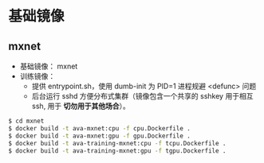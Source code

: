 # 基础镜像

## mxnet

* 基础镜像： mxnet
* 训练镜像：
    * 提供 entrypoint.sh，使用 dumb-init 为 PID=1 进程规避 \<defunc\> 问题
    * 后台运行 sshd 方便分布式集群（镜像包含一个共享的 sshkey 用于相互 ssh, 用于 **切勿用于其他场合**）。

```bash
$ cd mxnet
$ docker build -t ava-mxnet:cpu -f cpu.Dockerfile .
$ docker build -t ava-mxnet:gpu -f gpu.Dockerfile .
$ docker build -t ava-training-mxnet:cpu -f tcpu.Dockerfile .
$ docker build -t ava-training-mxnet:gpu -f tgpu.Dockerfile .
```